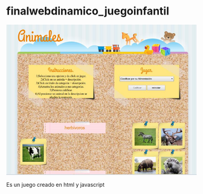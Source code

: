 # finalwebdinamico_juegoinfantil
![Icon](https://raw.githubusercontent.com/ca5tillo/finalwebdinamico_juegoinfantil/master/cap.jpg)

Es un juego creado en html y javascript
